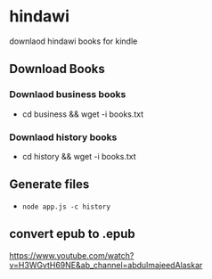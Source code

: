 # hindawi

downlaod hindawi books for kindle

## Download Books

### Downlaod business books

- cd business && wget -i books.txt

### Downlaod history books

- cd history && wget -i books.txt

## Generate files

- `node app.js -c history`

## convert epub to .epub

https://www.youtube.com/watch?v=H3WGvtH69NE&ab_channel=abdulmajeedAlaskar
